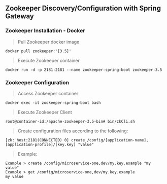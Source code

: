 ## Zookeeper Discovery/Configuration with Spring Gateway

### Zookeeper Installation - Docker
> Pull Zookeeper docker image
```
docker pull zookeeper:'[3.5]'
```
> Execute Zookeeper container
```
docker run -d -p 2181:2181 --name zookeeper-spring-boot zookeeper:3.5
```
### Zookeeper Configuration
>Access Zookeeper container
```
docker exec -it zookeeper-spring-boot bash
```
> Execute Zookeeper Client
```
root@container-id:/apache-zookeeper-3.5-bin# bin/zkCli.sh
```
> Create configuration files according to the following:
```
[zk: host:2181(CONNECTED) 0] create /config/[application-name],[application-profile]/[key.key] "value"
```
>Example:
```
Example > create /config/microservice-one,dev/my.key.example "my value"
Example > get /config/microservice-one,dev/my.key.example
my value
```
